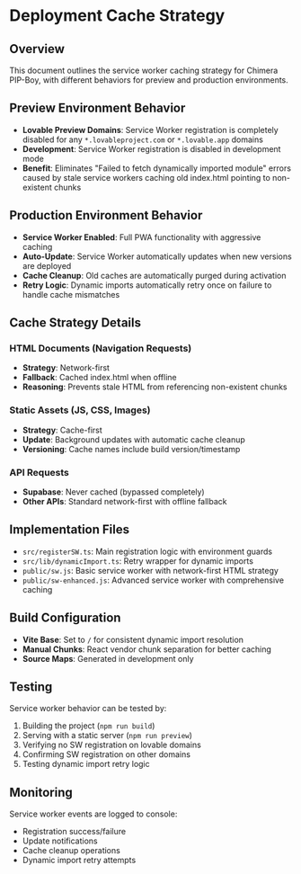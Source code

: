# Deployment Cache Strategy

## Overview
This document outlines the service worker caching strategy for Chimera PIP-Boy, with different behaviors for preview and production environments.

## Preview Environment Behavior
- **Lovable Preview Domains**: Service Worker registration is completely disabled for any `*.lovableproject.com` or `*.lovable.app` domains
- **Development**: Service Worker registration is disabled in development mode
- **Benefit**: Eliminates "Failed to fetch dynamically imported module" errors caused by stale service workers caching old index.html pointing to non-existent chunks

## Production Environment Behavior
- **Service Worker Enabled**: Full PWA functionality with aggressive caching
- **Auto-Update**: Service Worker automatically updates when new versions are deployed
- **Cache Cleanup**: Old caches are automatically purged during activation
- **Retry Logic**: Dynamic imports automatically retry once on failure to handle cache mismatches

## Cache Strategy Details

### HTML Documents (Navigation Requests)
- **Strategy**: Network-first
- **Fallback**: Cached index.html when offline
- **Reasoning**: Prevents stale HTML from referencing non-existent chunks

### Static Assets (JS, CSS, Images)
- **Strategy**: Cache-first
- **Update**: Background updates with automatic cache cleanup
- **Versioning**: Cache names include build version/timestamp

### API Requests
- **Supabase**: Never cached (bypassed completely)
- **Other APIs**: Standard network-first with offline fallback

## Implementation Files
- `src/registerSW.ts`: Main registration logic with environment guards
- `src/lib/dynamicImport.ts`: Retry wrapper for dynamic imports
- `public/sw.js`: Basic service worker with network-first HTML strategy
- `public/sw-enhanced.js`: Advanced service worker with comprehensive caching

## Build Configuration
- **Vite Base**: Set to `/` for consistent dynamic import resolution
- **Manual Chunks**: React vendor chunk separation for better caching
- **Source Maps**: Generated in development only

## Testing
Service worker behavior can be tested by:
1. Building the project (`npm run build`)
2. Serving with a static server (`npm run preview`)
3. Verifying no SW registration on lovable domains
4. Confirming SW registration on other domains
5. Testing dynamic import retry logic

## Monitoring
Service worker events are logged to console:
- Registration success/failure
- Update notifications
- Cache cleanup operations
- Dynamic import retry attempts
